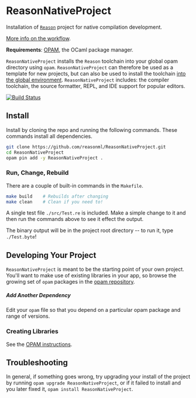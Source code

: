 # ReasonNativeProject

Installation of [`Reason`](http://facebook.github.io/reason/) project for native compilation development.

[More info on the workflow](http://facebook.github.io/reason/nativeWorkflow.html).

**Requirements**: [OPAM](https://opam.ocaml.org), the OCaml package manager.

`ReasonNativeProject` installs the `Reason` toolchain into your global opam directory
using `opam`. `ReasonNativeProject` can therefore be used as a template for new
projects, but can also be used to install the toolchain [into the global
environment](#reasonNativeproject-editor-support).  `ReasonNativeProject` includes: the
compiler toolchain, the source formatter, REPL, and IDE support for popular
editors.

[![Build Status](https://travis-ci.org/reasonml/ReasonNativeProject.svg?branch=master)](https://travis-ci.org/reasonml/ReasonNativeProject)

## Install

Install by cloning the repo and running the following commands. These commands
install all dependencies.

```sh
git clone https://github.com/reasonml/ReasonNativeProject.git
cd ReasonNativeProject
opam pin add -y ReasonNativeProject .
```

### Run, Change, Rebuild

There are a couple of built-in commands in the `Makefile`.

```sh
make build    # Rebuilds after changing
make clean    # Clean if you need to!
```

A single test file `./src/Test.re` is included. Make a simple change to it and
then run the commands above to see it effect the output.

The binary output will be in the project root directory -- to run it, type
`./Test.byte`!

## Developing Your Project

`ReasonNativeProject` is meant to be the starting point of your own project. You'll
want to make use of existing libraries in your app, so browse the growing set
of `opam` packages in the [opam repository](http://opam.ocaml.org/packages/).

##### Add Another Dependency

Edit your `opam` file so that you depend on a particular opam package and range
of versions.

### Creating Libraries

See the [OPAM instructions](https://opam.ocaml.org/doc/Packaging.html).

## Troubleshooting

In general, if something goes wrong, try upgrading your install of the project
by running `opam upgrade ReasonNativeProject`, or if it failed to install and you
later fixed it, `opam install ReasonNativeProject`.
